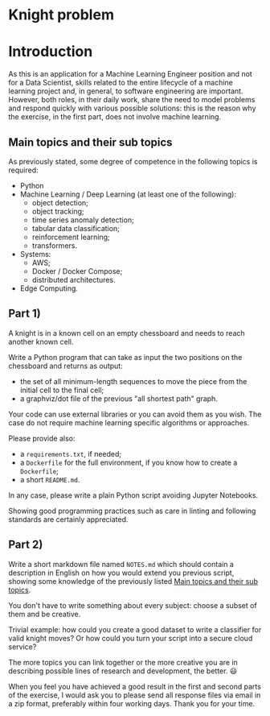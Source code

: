 # Knight problem


# Introduction

As this is an application for a Machine Learning Engineer position and not for a Data Scientist, skills related to the entire lifecycle of a machine learning project and, in general, to software engineering are important.
However, both roles, in their daily work, share the need to model problems and respond quickly with various possible solutions: this is the reason why the exercise, in the first part, does not involve machine learning.


## <a name="subjects"></a> Main topics and their sub topics

As previously stated, some degree of competence in the following topics is required:

* Python
* Machine Learning / Deep Learning (at least one of the following):
	* object detection;
	* object tracking;
	* time series anomaly detection;
	* tabular data classification;
	* reinforcement learning;
	* transformers.
* Systems:
	* AWS;
	* Docker / Docker Compose;
	* distributed architectures.
* Edge Computing.


## Part 1)

A knight is in a known cell on an empty chessboard and needs to reach another known cell.

Write a Python program that can take as input the two positions on the chessboard and returns as output:

* the set of all minimum-length sequences to move the piece from the initial cell to the final cell;
* a graphviz/dot file of the previous "all shortest path" graph.

Your code can use external libraries or you can avoid them as you wish. The case do not require machine learning specific algorithms or approaches.

Please provide also:

* a `requirements.txt`, if needed;
* a `Dockerfile` for the full environment, if you know how to create a `Dockerfile`;
* a short `README.md`.

In any case, please write a plain Python script avoiding Jupyter Notebooks.

Showing good programming practices such as care in linting and following standards are certainly appreciated.


## Part 2)

Write a short markdown file named `NOTES.md` which should contain a description in English on how you would extend you previous script, showing some knowledge of the previously listed [Main topics and their sub topics](#subjects).

You don't have to write something about every subject: choose a subset of them and be creative.

Trivial example: how could you create a good dataset to write a classifier for valid knight moves? Or how could you turn your script into a secure cloud service?

The more topics you can link together or the more creative you are in describing possible lines of research and development, the better. 😃

When you feel you have achieved a good result in the first and second parts of the exercise, I would ask you to please send all response files via email in a zip format, preferably within four working days.
Thank you for your time.